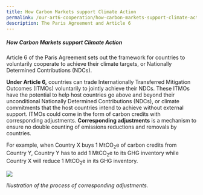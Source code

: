 ```yaml
---
title: How Carbon Markets support Climate Action
permalink: /our-art6-cooperation/how-carbon-markets-support-climate-action/
description: The Paris Agreement and Article 6
---
```

##### How Carbon Markets support Climate Action

Article 6 of the Paris Agreement sets out the framework for countries to voluntarily cooperate to achieve their climate targets, or Nationally Determined Contributions (NDCs).

**Under Article 6,** countries can trade Internationally Transferred Mitigation Outcomes (ITMOs) voluntarily to jointly achieve their NDCs. These ITMOs have the potential to help host countries go above and beyond their unconditional Nationally Determined Contributions (NDCs), or climate commitments that the host countries intend to achieve without external support. ITMOs could come in the form of carbon credits with corresponding adjustments. **Corresponding adjustments** is a mechanism to ensure no double counting of emissions reductions and removals by countries.

For example, when Country X buys 1 MtCO<sub>2</sub>e of carbon credits from Country Y, Country Y has to add 1 MtCO<sub>2</sub>e to its GHG inventory while Country X will reduce 1 MtCO<sub>2</sub>e in its GHG inventory.


<img src="https://file.go.gov.sg/corrsadj.gif">

*Illustration of the process of corresponding adjustments.*